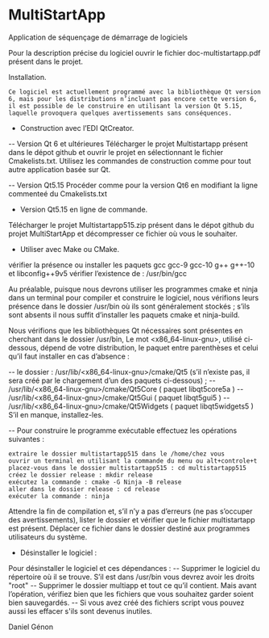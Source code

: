 # MultiStartApp
Application de séquençage de démarrage de logiciels

Pour la description précise du logiciel ouvrir le fichier doc-multistartapp.pdf présent dans le projet.

Installation.

    Ce logiciel est actuellement programmé avec la bibliothèque Qt version 6, mais pour les distributions n’incluant pas encore cette version 6, il est possible de le construire en utilisant la version Qt 5.15, laquelle provoquera quelques avertissements sans conséquences.

- Construction avec l’EDI QtCreator.

-- Version Qt 6 et ultérieures
Télécharger le projet Multistartapp présent dans le dépot github et ouvrir le projet en sélectionnant le fichier Cmakelists.txt. Utilisez les commandes de construction comme pour tout autre application basée sur Qt.

-- Version Qt5.15
Procéder comme pour la version Qt6 en modifiant la ligne commenteé du Cmakelists.txt


- Version Qt5.15 en ligne de commande.

Télécharger le projet Multistartapp515.zip présent dans le dépot github du projet MultiStartApp et décompresser ce fichier où vous le souhaiter.

- Utiliser avec Make ou CMake.

vérifier la présence ou installer les paquets gcc gcc-9 gcc-10 g++ g++-10 et libconfig++9v5
vérifier l’existence de : /usr/bin/gcc

Au préalable, puisque nous devrons utiliser les programmes cmake et ninja dans un terminal pour compiler et construire le logiciel, nous vérifions leurs présence dans le dossier /usr/bin où ils sont généralement stockés ; s’ils sont absents il nous suffit d’installer les paquets cmake et ninja-build.

Nous vérifions que les bibliothèques Qt nécessaires sont présentes en cherchant dans le dossier /usr/bin, Le mot <x86_64-linux-gnu>, utilisé ci-dessous, dépend de votre distribution, le paquet entre parenthèses et celui qu’il faut installer en cas d’absence :

--  le dossier : /usr/lib/<x86_64-linux-gnu>/cmake/Qt5 (s’il n’existe pas, il sera créé par le chargement d’un des paquets ci-dessous) ;
-- /usr/lib/<x86_64-linux-gnu>/cmake/Qt5Core ( paquet libqt5core5a )
-- /usr/lib/<x86_64-linux-gnu>/cmake/Qt5Gui ( paquet libqt5gui5 )
-- /usr/lib/<x86_64-linux-gnu>/cmake/Qt5Widgets ( paquet libqt5widgets5 )
S’il en manque, installez-les.

-- Pour construire le programme exécutable effectuez les opérations suivantes :

    extraire le dossier multistartapp515 dans le /home/chez vous
    ouvrir un terminal en utilisant la commande du menu ou alt+controle+t
    placez-vous dans le dossier multistartapp515 : cd multistartapp515
    créez le dossier release : mkdir release
    exécutez la commande : cmake -G Ninja -B release
    aller dans le dossier release : cd release
    exécuter la commande : ninja
Attendre la fin de compilation et, s’il n’y a pas d’erreurs (ne pas s’occuper des avertissements), lister le dossier et vérifier que le fichier multistartapp est présent. Déplacer ce fichier dans le dossier destiné aux programmes utilisateurs du système.

- Désinstaller le logiciel :

Pour désinstaller le logiciel et ces dépendances :
-- Supprimer le logiciel du répertoire où il se trouve. S’il est dans /usr/bin vous devrez avoir les droits "root"
-- Supprimer le dossier multiapp et tout ce qu’il contient. Mais avant l’opération, vérifiez bien que les fichiers que vous souhaitez garder soient bien sauvegardés.
-- Si vous avez créé des fichiers script vous pouvez aussi les effacer s'ils sont devenus inutiles.

Daniel Génon
